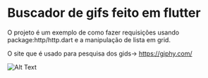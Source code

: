 # Buscador de gifs feito em flutter

O projeto é um exemplo de como fazer requisições usando package:http/http.dart e a manipulação de lista em grid.

O site que é usado para pesquisa dos gids-> https://giphy.com/

![Alt Text](https://github.com/JoabeRamone/buscador-gifs-flutter/tree/master/images/exemplo.gif)
